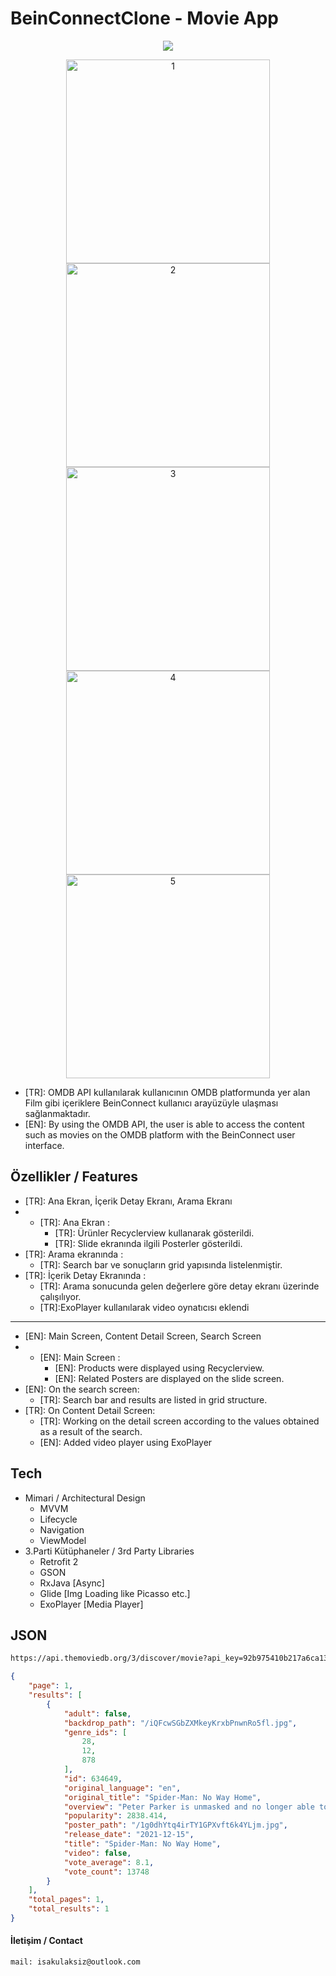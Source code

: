 # BeinConnectClone - Movie App
<p align="center">
 <img src="https://play-lh.googleusercontent.com/ojJC2ML7PlN29TPWreEtJOqmKBktv43ZBo9y399K17TvdujxgoI20jxTFE9xla-_lto">
</p>
<p align="center">
<img width="326" alt="1" src="https://user-images.githubusercontent.com/26628508/175878520-0974d880-c1f4-4e8e-92ba-723af38df33b.png">
<img width="326" alt="2" src="https://user-images.githubusercontent.com/26628508/175878703-dc9ff61f-e502-485d-93e6-e0dda13bcdf2.png">
<img width="326" alt="3" src="https://user-images.githubusercontent.com/26628508/175878793-7c9a2f68-c7aa-4143-9aa5-fb1fcbaf10c6.png">
<img width="326" alt="4" src="https://user-images.githubusercontent.com/26628508/175878857-5016d737-cde3-4adf-a125-47b1c9e892b6.png">
<img width="326" alt="5" src="https://user-images.githubusercontent.com/26628508/175878928-b8fc9d28-7db1-4853-82e5-a98d76482332.png">
</p>

- [TR]: OMDB API kullanılarak kullanıcının OMDB platformunda yer alan Film gibi içeriklere BeinConnect kullanıcı arayüzüyle ulaşması sağlanmaktadır.
- [EN]: By using the OMDB API, the user is able to access the content such as movies on the OMDB platform with the BeinConnect user interface.


## Özellikler / Features

- [TR]: Ana Ekran, İçerik Detay Ekranı, Arama Ekranı
- - [TR]: Ana Ekran :
    - [TR]: Ürünler Recyclerview kullanarak gösterildi.
    - [TR]: Slide ekranında ilgili Posterler gösterildi.
- [TR]: Arama ekranında :
    - [TR]: Search bar ve sonuçların grid yapısında listelenmiştir.
- [TR]: İçerik Detay Ekranında :
    - [TR]: Arama sonucunda gelen değerlere göre detay ekranı üzerinde çalışılıyor.
    - [TR]:ExoPlayer kullanılarak video oynatıcısı eklendi

------
- [EN]: Main Screen, Content Detail Screen, Search Screen
- - [EN]: Main Screen :
    - [EN]: Products were displayed using Recyclerview.
    - [EN]: Related Posters are displayed on the slide screen.
- [EN]: On the search screen:
    - [TR]: Search bar and results are listed in grid structure.
- [TR]: On Content Detail Screen:
    - [TR]: Working on the detail screen according to the values obtained as a result of the search.
    - [EN]: Added video player using ExoPlayer

## Tech
* Mimari / Architectural Design
    - MVVM
    - Lifecycle
    - Navigation
    - ViewModel
* 3.Parti Kütüphaneler / 3rd Party Libraries
    - Retrofit 2
    - GSON
    - RxJava [Async]
    - Glide [Img Loading like Picasso etc.]
    - ExoPlayer [Media Player]


## JSON
```sh
https://api.themoviedb.org/3/discover/movie?api_key=92b975410b217a6ca13099b35bf4be46&page=1
```

```json
{
	"page": 1,
	"results": [
		{
			"adult": false,
			"backdrop_path": "/iQFcwSGbZXMkeyKrxbPnwnRo5fl.jpg",
			"genre_ids": [
				28,
				12,
				878
			],
			"id": 634649,
			"original_language": "en",
			"original_title": "Spider-Man: No Way Home",
			"overview": "Peter Parker is unmasked and no longer able to separate his normal life from the high-stakes of being a super-hero. When he asks for help from Doctor Strange the stakes become even more dangerous, forcing him to discover what it truly means to be Spider-Man.",
			"popularity": 2838.414,
			"poster_path": "/1g0dhYtq4irTY1GPXvft6k4YLjm.jpg",
			"release_date": "2021-12-15",
			"title": "Spider-Man: No Way Home",
			"video": false,
			"vote_average": 8.1,
			"vote_count": 13748
		}
	],
	"total_pages": 1,
	"total_results": 1
}
```


#### İletişim / Contact

```sh
mail: isakulaksiz@outlook.com
```
